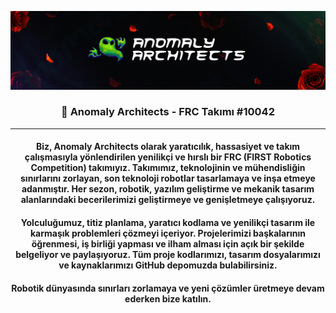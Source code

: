 <p align="center">
  <a href="https://github.com/Anomaly-Architects" target="_blank" rel="noreferrer"><img src="https://github.com/Anomaly-Architects/.github/blob/main/assets/AnomalyBannerS3.png" alt="my banner"></a>
</p>

<h3 align="center">
🤖 Anomaly Architects - FRC Takımı #10042
</h3>

<hr>

<h4 align="center">
Biz, Anomaly Architects olarak yaratıcılık, hassasiyet ve takım çalışmasıyla yönlendirilen yenilikçi ve hırslı bir FRC (FIRST Robotics Competition) takımıyız. Takımımız, teknolojinin ve mühendisliğin sınırlarını zorlayan, son teknoloji robotlar tasarlamaya ve inşa etmeye adanmıştır. Her sezon, robotik, yazılım geliştirme ve mekanik tasarım alanlarındaki becerilerimizi geliştirmeye ve genişletmeye çalışıyoruz.
</h4>

<h4 align="center">
Yolculuğumuz, titiz planlama, yaratıcı kodlama ve yenilikçi tasarım ile karmaşık problemleri çözmeyi içeriyor. Projelerimizi başkalarının öğrenmesi, iş birliği yapması ve ilham alması için açık bir şekilde belgeliyor ve paylaşıyoruz. Tüm proje kodlarımızı, tasarım dosyalarımızı ve kaynaklarımızı GitHub depomuzda bulabilirsiniz.
</h4>

<h4 align="center">
Robotik dünyasında sınırları zorlamaya ve yeni çözümler üretmeye devam ederken bize katılın. 
</h4>


